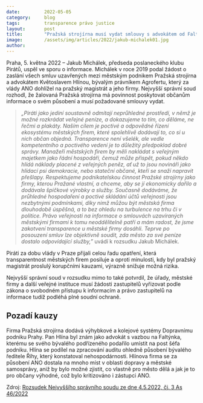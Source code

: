 ```yaml
---
date:         2022-05-05
category:     blog
tags:         transparence právo justice
layout:       post
title:        "Pražská strojírna musí vydat smlouvy s advokátem od Faltýnka, rozhodl soud"
image:        /assets/img/articles/2022/jakub-michalek01.jpg
author:       
---
```


Praha, 5. května 2022 – Jakub Michálek, předseda poslaneckého klubu Pirátů, uspěl ve sporu o informace. Michálek v roce 2019 podal žádost o zaslání všech smluv uzavřených mezi městským podnikem Pražská strojírna a advokátem Květoslavem Hlínou, bývalým právníkem Agrofertu, který za vlády ANO dohlížel na pražský magistrát a jeho firmy. Nejvyšší správní soud rozhodl, že žalovaná Pražská strojírna má povinnost poskytovat občanům informace o svém působení a musí požadované smlouvy vydat.

> *„Piráti jako jediní soustavně odmítají neprůhledné prostředí, v němž je možné rozkrádat veřejné peníze, a dokazujeme to tím, co děláme, ne řečmi a plakáty. Naším cílem je poctivé a odpovědné řízení ekosystému městských firem, které spolehlivě dodávají to, co si u nich občan objedná. Transparence není všelék, ale vedle kompetentního a poctivého vedení je to důležitý předpoklad dobré správy. Manažeři městských firem by měli nakládat s veřejným majetkem jako řádní hospodáři, čemuž může přispět, pokud někdo hlídá náklady placené z veřejných peněz, ať už to jsou novináři jako hlídací psi demokracie, nebo stateční občané, kteří se snaží napravit přešlapy. Respektujeme podnikatelskou činnost Pražské strojírny jako firmy, kterou Pražané vlastní, a chceme, aby se jí ekonomicky dařilo a dodávala špičkové výrobky a služby. Současně dodáváme, že průhledné hospodaření a poctivé skládání účtů veřejnosti jsou nezbytnými podmínkami, díky nimž můžou být městská firma dlouhodobě úspěšná, a to bez ohledu na turbulence na trhu či v politice. Právo veřejnosti na informace o smlouvách uzavíraných městskými firmami k tomu neoddělitelně patří a mám radost, že jsme zakotvení transparence u městské firmy dosáhli. Teprve po posouzení smluv lze objektivně soudit, zda město za své peníze dostalo odpovídající služby,”* uvádí k rozsudku Jakub Michálek. 

Piráti za dobu vlády v Praze přijali celou řadu opatření, která transparentnost městských firem posiluje a oproti minulosti, kdy byl pražský magistrát proslulý korupčními kauzami, výrazně snižuje možná rizika. 

Nejvyšší správní soud v rozsudku mimo to také potvrdil, že úřady, městské firmy a další veřejné instituce musí žádosti zastupitelů vyřizovat podle zákona o svobodném přístupu k informacím a právo zastupitelů na informace tudíž podléhá plné soudní ochraně.


## Pozadí kauzy
Firma Pražská strojírna dodává výhybkové a kolejové systémy Dopravnímu podniku Prahy. Pan Hlína byl znám jako advokát s vazbou na Faltýnka, kterému se svého bývalého podřízeného podařilo umístit na post šéfa podniku. Hlína se podílel na zpracování auditu ohledně působení bývalého ředitele Říhy, který konstatoval nehospodárnosti. Hlínova firma se za působení ANO dostala na mnoho míst v oblasti dopravy a městské samosprávy, aniž by bylo možné zjistit, co vlastně pro město dělá a jak je to pro občany výhodné, což bylo kritizováno i zástupci ANO.

Zdroj: [Rozsudek Nejvyššího správního soudu ze dne 4.5.2022, čj. 3 As 46/2022](https://old.nssoud.cz/files/SOUDNI_VYKON/2022/0046_3As__2200042S_20220504150343.pdf)
